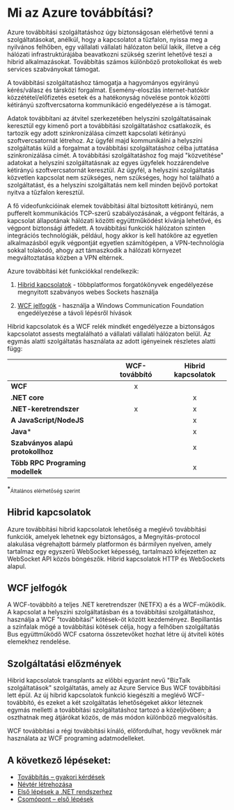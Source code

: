<properties
    pageTitle="Mi az Azure továbbítási? | Microsoft Azure"
    description="Azure továbbítási áttekintése"
    services="service-bus"
    documentationCenter=".net"
    authors="banisadr"
    manager="timlt"
    editor="" />

<tags
    ms.service="service-bus"
    ms.workload="na"
    ms.tgt_pltfrm="na"
    ms.devlang="multiple"
    ms.topic="article"
    ms.date="10/28/2016"
    ms.author="babanisa" />

# <a name="what-is-azure-relay"></a>Mi az Azure továbbítási?

Azure továbbítási szolgáltatáshoz úgy biztonságosan elérhetővé tenni a szolgáltatásokat, anélkül, hogy a kapcsolatot a tűzfalon, nyissa meg a nyilvános felhőben, egy vállalati vállalati hálózaton belül lakik, illetve a cég hálózati infrastruktúrájába beavatkozni szükség szerint lehetővé teszi a hibrid alkalmazásokat. Továbbítás számos különböző protokollokat és web services szabványokat támogat.

A továbbítási szolgáltatáshoz támogatja a hagyományos egyirányú kérés/válasz és társközi forgalmat. Esemény-eloszlás internet-hatókör közzététel/előfizetés esetek és a hatékonyság növelése pontok közötti kétirányú szoftvercsatorna kommunikáció engedélyezése a is támogat. 

Adatok továbbítani az átvitel szerkezetében helyszíni szolgáltatásainak keresztül egy kimenő port a továbbítási szolgáltatáshoz csatlakozik, és tartozik egy adott szinkronizálása címzett kapcsolati kétirányú szoftvercsatornát létrehoz. Az ügyfél majd kommunikálni a helyszíni szolgáltatás küld a forgalmat a továbbítási szolgáltatáshoz célba juttatása szinkronizálása címét. A továbbítási szolgáltatáshoz fog majd "közvetítése" adatokat a helyszíni szolgáltatásnak az egyes ügyfelek hozzárendelve kétirányú szoftvercsatornát keresztül. Az ügyfél, a helyszíni szolgáltatás közvetlen kapcsolat nem szükséges, nem szükséges, hogy hol található a szolgáltatást, és a helyszíni szolgáltatás nem kell minden bejövő portokat nyitva a tűzfalon keresztül.

A fő videofunkcióinak elemek továbbítási által biztosított kétirányú, nem pufferelt kommunikációs TCP-szerű szabályozásának, a végpont feltárás, a kapcsolat állapotának hálózati közötti együttműködést kívánja lehetővé, és végpont biztonsági átfedett. A továbbítási funkciók hálózaton szinten integrációs technológiák, például, hogy akkor is kell hatóköre az egyetlen alkalmazásból egyik végpontját egyetlen számítógépen, a VPN-technológia sokkal tolakodó, ahogy azt támaszkodik a hálózati környezet megváltoztatása közben a VPN eltérnek.

Azure továbbítási két funkciókkal rendelkezik:

1. [Hibrid kapcsolatok](#hybrid-connections) - többplatformos forgatókönyvek engedélyezése megnyitott szabványos webes Sockets használja

2. [WCF jelfogók](#wcf-relays) - használja a Windows Communication Foundation engedélyezése a távoli lépésről hívások

Hibrid kapcsolatok és a WCF relék mindkét engedélyezze a biztonságos kapcsolatot assests megtalálható a vállalati vállalati hálózaton belül. Az egymás alatti szolgáltatás használata az adott igényeinek részletes alatti függ:

|                                    | WCF-továbbító | Hibrid kapcsolatok |
| ---------------------------------- |:---------:|:------------------:|
| **WCF**                            |     x     |                    |
| **.NET core**                      |           |         x          |
| **.NET-keretrendszer**                 |     x     |         x          |
| **A JavaScript/NodeJS**              |           |         x          |
| **Java***                          |           |         x          |
| **Szabványos alapú protokollhoz**  |           |         x          |
| **Több RPC Programing modellek** |           |         x          |
*<sub>Általános elérhetőség szerint</sub>

## <a name="hybrid-connections"></a>Hibrid kapcsolatok

Azure továbbítási hibrid kapcsolatok lehetőség a meglévő továbbítási funkciók, amelyek lehetnek egy biztonságos, a Megnyitás-protocol alakulása végrehajtott bármely platformon és bármilyen nyelven, amely tartalmaz egy egyszerű WebSocket képesség, tartalmazó kifejezetten az WebSocket API közös böngészők. Hibrid kapcsolatok HTTP és WebSockets alapul.

## <a name="wcf-relays"></a>WCF jelfogók

A WCF-továbbító a teljes .NET keretrendszer (NETFX) a és a WCF-működik. A kapcsolat a helyszíni szolgáltatásban és a továbbítási szolgáltatáshoz, használja a WCF "továbbítási" kötések-öt között kezdeményez. Bepillantás a színfalak mögé a továbbítási kötések célja, hogy a felhőben szolgáltatás Bus együttműködő WCF csatorna összetevőket hozhat létre új átviteli kötés elemekhez rendelése.

## <a name="service-history"></a>Szolgáltatási előzmények

Hibrid kapcsolatok transplants az előbbi egyaránt nevű "BizTalk szolgáltatások" szolgáltatás, amely az Azure Service Bus WCF továbbítási lett épül. Az új hibrid kapcsolatok funkció kiegészíti a meglévő WCF-továbbító, és ezeket a két szolgáltatás lehetőségeket akkor léteznek egymás melletti a továbbítási szolgáltatáshoz tartozó a közeljövőben; a oszthatnak meg átjárókat közös, de más módon különböző megvalósítás.

WCF továbbítási a régi továbbítási kínáló, előfordulhat, hogy vevőknek már használata az WCF programing adatmodelleket.

## <a name="next-steps"></a>A következő lépéseket:

- [Továbbítás – gyakori kérdések](relay-faq.md)
- [Névtér létrehozása](relay-create-namespace-portal.md)
- [Első lépések a .NET rendszerhez](relay-hybrid-connections-dotnet-get-started.md)
- [Csomópont – első lépések](relay-hybrid-connections-node-get-started.md)
